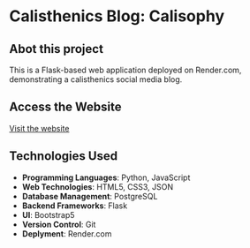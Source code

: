 # Calisthenics Blog: Calisophy

## Abot this project

This is a Flask-based web application deployed on Render.com, demonstrating a calisthenics social media blog.

## Access the Website

[Visit the website](https://calisthenics-blog.onrender.com)

## Technologies Used

- **Programming Languages**: Python, JavaScript
- **Web Technologies**: HTML5, CSS3, JSON
- **Database Management**: PostgreSQL
- **Backend Frameworks**: Flask
- **UI**: Bootstrap5
- **Version Control**:  Git
- **Deplyment**: Render.com
